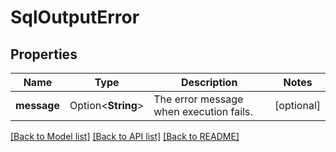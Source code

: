 # SqlOutputError

## Properties

Name | Type | Description | Notes
------------ | ------------- | ------------- | -------------
**message** | Option<**String**> | The error message when execution fails. | [optional]

[[Back to Model list]](../README.md#documentation-for-models) [[Back to API list]](../README.md#documentation-for-api-endpoints) [[Back to README]](../README.md)


